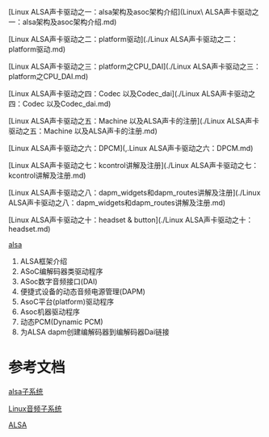 [Linux ALSA声卡驱动之一：alsa架构及asoc架构介绍](Linux\ ALSA声卡驱动之一：alsa架构及asoc架构介绍.md)

[Linux ALSA声卡驱动之二：platform驱动](./Linux ALSA声卡驱动之二：platform驱动.md)

[Linux ALSA声卡驱动之三：platform之CPU_DAI](./Linux ALSA声卡驱动之三：platform之CPU_DAI.md)

[Linux ALSA声卡驱动之四：Codec 以及Codec_dai](./Linux ALSA声卡驱动之四：Codec 以及Codec_dai.md)

[Linux ALSA声卡驱动之五：Machine 以及ALSA声卡的注册](./Linux ALSA声卡驱动之五：Machine 以及ALSA声卡的注册.md)

[Linux ALSA声卡驱动之六：DPCM](,.Linux ALSA声卡驱动之六：DPCM.md)

[Linux ALSA声卡驱动之七：kcontrol讲解及注册](./Linux ALSA声卡驱动之七：kcontrol讲解及注册.md)

[Linux ALSA声卡驱动之八：dapm_widgets和dapm_routes讲解及注册](./Linux ALSA声卡驱动之八：dapm_widgets和dapm_routes讲解及注册.md)

[Linux ALSA声卡驱动之十：headset & button](./Linux ALSA声卡驱动之十：headset.md)

[alsa](./alsa.org)

1. ALSA框架介绍
2. ASoC编解码器类驱动程序
3. ASoc数字音频接口(DAI)
4. 便捷式设备的动态音频电源管理(DAPM)
5. AsoC平台(platform)驱动程序
6. Asoc机器驱动程序
7. 动态PCM(Dynamic PCM)
8. 为ALSA dapm创建编解码器到编解码器Dai链接

# 参考文档

[alsa子系统](https://blog.csdn.net/luckywang1103/category_5688227.html)

[Linux音频子系统](https://blog.csdn.net/droidphone/category_1118446.html)

[ALSA](https://blog.csdn.net/qq_21792169/category_6166057.html)